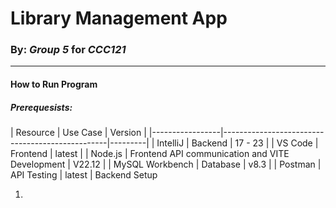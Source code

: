 <h1>Library Management App</h1>
<h3>By: <i>Group 5</i> for <i>CCC121</i></h3>
<hr />

<h4>How to Run Program</h4>
<h5>Prerequesists: </h5>
| Resource        | Use Case                                        | Version |
|-----------------|-------------------------------------------------|---------|
| IntelliJ        | Backend                                         | 17 - 23 |
| VS Code         | Frontend                                        | latest  |
| Node.js         | Frontend API communication and VITE Development | V22.12  |
| MySQL Workbench | Database                                        | v8.3    |
| Postman         | API Testing                                     | latest  |
Backend Setup
<ol>
  <li></li>
</ol>
